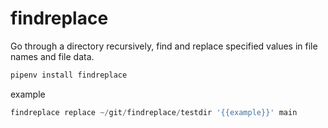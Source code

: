 # findreplace

Go through a directory recursively, find and replace specified values in file names and file data.

```python
pipenv install findreplace
```

example

```python
findreplace replace ~/git/findreplace/testdir '{{example}}' main
```
